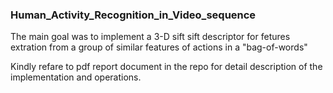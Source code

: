 ### Human_Activity_Recognition_in_Video_sequence

The main goal was to implement a 3-D sift sift descriptor for fetures extration from a group of similar features of actions in a "bag-of-words"

Kindly refare to pdf report document in the repo for detail description of the implementation and operations.
